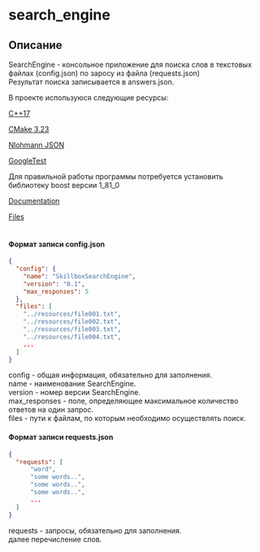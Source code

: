 # search_engine

## Описание
SearchEngine - консольное приложение для поиска слов в текстовых файлах (config.json) по заросу из файла (requests.json)<br>
Результат поиска записывается в answers.json.<br>

В проекте используюся следующие ресурсы:<br>

[C++17](https://en.cppreference.com/w/cpp/17)<br>

[CMake 3.23](https://cmake.org/cmake/help/latest/release/3.23.html)<br>

[Nlohmann JSON](https://github.com/nlohmann/json)<br>

[GoogleTest](https://github.com/google/googletest)<br>

Для правильной работы программы потребуется установить библиотеку boost версии 1_81_0<br>

[Documentation](https://www.boost.org/doc/libs/1_81_0/)<br>

[Files](https://boostorg.jfrog.io/artifactory/main/release/1.81.0/source/)<br>
<br>

<h4>Формат записи config.json</h4>

```json
{
  "config": {
    "name": "SkillboxSearchEngine",
    "version": "0.1",
    "max_responses": 5
  },
  "files": [
    "../resources/file001.txt",
    "../resources/file002.txt",
    "../resources/file003.txt",
    "../resources/file004.txt",
    ...
  ]
}
```
config - общая информация, обязательно для заполнения.<br>
name - наименование SearchEngine.<br>
version - номер версии SearchEngine.<br>
max_responses - поле, определяющее максимальное количество ответов на один запрос.<br>
files - пути к файлам, по которым необходимо осуществлять поиск.<br>

<h4>Формат записи requests.json</h4>

```json
{
  "requests": [
      "word",
      "some words..",
      "some words..",
      "some words..",
      ...
  ]
}
```
requests - запросы, обязательно для заполнения.<br>
далее перечисление слов.<br>